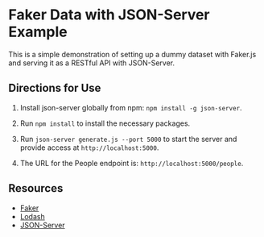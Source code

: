 # Faker Data with JSON-Server Example

This is a simple demonstration of setting up a dummy dataset with Faker.js and serving it as a RESTful API with JSON-Server.

## Directions for Use

1. Install json-server globally from npm:  ```npm install -g json-server```.

2. Run ```npm install``` to install the necessary packages.

3. Run ```json-server generate.js --port 5000``` to start the server and provide access at ```http://localhost:5000```.

4. The URL for the People endpoint is:  ```http://localhost:5000/people```.

## Resources

- [Faker](https://fakerjs.dev/)
- [Lodash](https://lodash.com/)
- [JSON-Server](https://github.com/typicode/json-server)

